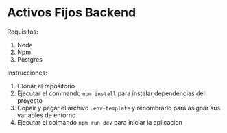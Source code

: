 # Activos Fijos Backend

Requisitos:

1. Node 
2. Npm
3. Postgres

Instrucciones:

1. Clonar el repositorio
2. Ejecutar el commando `npm install` para instalar
   dependencias del proyecto
3. Copair y pegar el archivo `.env-template` y 
   renombrarlo para asignar sus variables de entorno
4. Ejecutar el coimando `npm run dev` para iniciar la aplicacion
